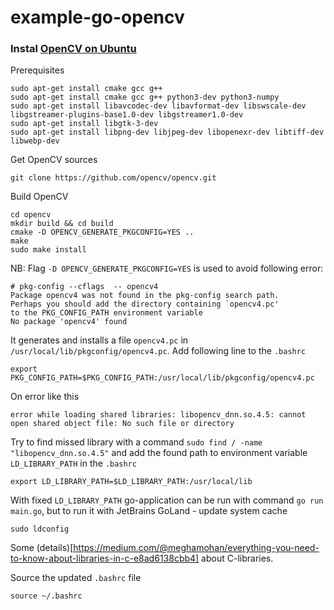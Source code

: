 # example-go-opencv
### Instal [OpenCV on Ubuntu](https://docs.opencv.org/master/d2/de6/tutorial_py_setup_in_ubuntu.html)
Prerequisites
```
sudo apt-get install cmake gcc g++
sudo apt-get install cmake gcc g++ python3-dev python3-numpy 
sudo apt-get install libavcodec-dev libavformat-dev libswscale-dev libgstreamer-plugins-base1.0-dev libgstreamer1.0-dev
sudo apt-get install libgtk-3-dev
sudo apt-get install libpng-dev libjpeg-dev libopenexr-dev libtiff-dev libwebp-dev
```
Get OpenCV sources
```
git clone https://github.com/opencv/opencv.git
```

Build OpenCV
```
cd opencv
mkdir build && cd build
cmake -D OPENCV_GENERATE_PKGCONFIG=YES ..
make
sudo make install
```
NB: Flag `-D OPENCV_GENERATE_PKGCONFIG=YES` is used to avoid following error:
```
# pkg-config --cflags  -- opencv4
Package opencv4 was not found in the pkg-config search path.
Perhaps you should add the directory containing `opencv4.pc'
to the PKG_CONFIG_PATH environment variable
No package 'opencv4' found
```
It generates and installs a file `opencv4.pc` in `/usr/local/lib/pkgconfig/opencv4.pc`. Add following line to the `.bashrc`
```
export PKG_CONFIG_PATH=$PKG_CONFIG_PATH:/usr/local/lib/pkgconfig/opencv4.pc
```
On error like this
```
error while loading shared libraries: libopencv_dnn.so.4.5: cannot open shared object file: No such file or directory
```
Try to find missed library with a command `sudo find / -name "libopencv_dnn.so.4.5"` and add the found path to environment variable `LD_LIBRARY_PATH` in the `.bashrc`
```
export LD_LIBRARY_PATH=$LD_LIBRARY_PATH:/usr/local/lib
```
With fixed `LD_LIBRARY_PATH` go-application can be run with command `go run main.go`, but to run it with JetBrains GoLand - update system cache 
```
sudo ldconfig
```
Some (details)[https://medium.com/@meghamohan/everything-you-need-to-know-about-libraries-in-c-e8ad6138cbb4] about C-libraries.

Source the updated `.bashrc` file
```
source ~/.bashrc
```
